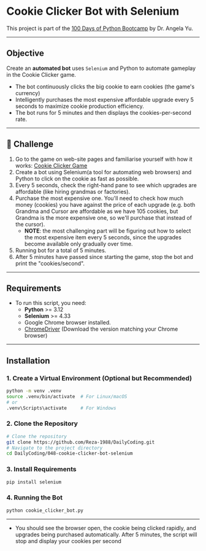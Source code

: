 # Cookie Clicker Bot with Selenium
This project is part of the [100 Days of Python Bootcamp](https://www.udemy.com/course/100-days-of-code/) by Dr. Angela Yu.

---

## Objective
Create an **automated bot** uses `Selenium` and Python to automate gameplay in the Cookie Clicker game.
- The bot continuously clicks the big cookie to earn cookies (the game's currency)
- Intelligently purchases the most expensive affordable upgrade every 5 seconds to maximize cookie production efficiency. 
- The bot runs for 5 minutes and then displays the cookies-per-second rate.

---

## 👺 Challenge
1. Go to the game on web-site pages and familiarise yourself with how it works: [Cookie Clicker Game](https://orteil.dashnet.org/experiments/cookie/)
2. Create a bot using Selenium(a tool for automating web browsers) and Python to click on the cookie as fast as possible.
3. Every 5 seconds, check the right-hand pane to see which upgrades are affordable (like hiring grandmas or factories).
4. Purchase the most expensive one. You'll need to check how much money (cookies) you have against the price of each upgrade (e.g. both Grandma and Cursor are affordable as we have 105 cookies, but Grandma is the more expensive one, so we'll purchase that instead of the cursor).
   - **NOTE**: the most challenging part will be figuring out how to select the most expensive item every 5 seconds, since the upgrades become available only gradually over time.
5. Running bot for a total of 5 minutes.
6. After 5 minutes have passed since starting the game, stop the bot and print the "cookies/second".

---


## Requirements

- To run this script, you need:
    - **Python** >= 3.12
    - **Selenium** >= 4.33
    - Google Chrome browser installed.
    - [ChromeDriver](https://chromedriver.chromium.org/downloads) (Download the version matching your Chrome browser)
---

## Installation

### 1. Create a Virtual Environment (Optional but Recommended)

```bash
python -m venv .venv
source .venv/bin/activate  # For Linux/macOS
# or
.venv\Scripts\activate     # For Windows
```

### 2. Clone the Repository

```bash
# Clone the repository
git clone https://github.com/Reza-1988/DailyCoding.git
# Navigate to the project directory
cd DailyCoding/048-cookie-clicker-bot-selenium
```

### 3. Install Requirements

```bash
pip install selenium
```

### 4. Running the Bot

```bash
python cookie_clicker_bot.py
```
---

- You should see the browser open, the cookie being clicked rapidly, and upgrades being purchased automatically.
After 5 minutes, the script will stop and display your cookies per second